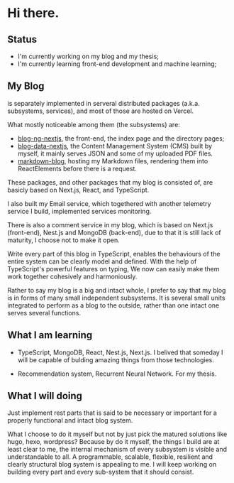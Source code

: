 # Hi there.

## Status

- I'm currently working on my blog and my thesis;
- I'm currently learning front-end development and machine learning;

## My Blog

is separately implemented in serveral distributed packages (a.k.a. subsystems, services), and most of those are hosted on Vercel. 

What mostly noticeable among them (the subsystems) are:

- [blog-ng-nextjs](https://github.com/hsiaofongw/blog-ng-nextjs), the front-end, the index page and the directory pages;
- [blog-data-nextjs](https://github.com/hsiaofongw/blog-data-nextjs), the Content Management System (CMS) built by myself, it mainly serves JSON and some of my uploaded PDF files.
- [markdown-blog](https://github.com/hsiaofongw/markdown-blog), hosting my Markdown files, rendering them into ReactElements before there is a request.

These packages, and other packages that my blog is consisted of, are basicly based on Next.js, React, and TypeScript.

I also built my Email service, which togethered with another telemetry service I build, implemented services monitoring.

There is also a comment service in my blog, which is based on Next.js (front-end), Nest.js and MongoDB (back-end), due to that it is still lack of maturity, I choose not to make it open.

Write every part of this blog in TypeScript, enables the behaviours of the entire system can be clearly model and defined. With the help of TypeScript's powerful features on typing, We now can easily make them work together cohesively and harmoniously.

Rather to say my blog is a big and intact whole, I prefer to say that my blog is in forms of many small independent subsystems. It is several small units integrated to perform as a blog to the outside, rather than one intact one serves several functions.

## What I am learning

- TypeScript, MongoDB, React, Nest.js, Next.js. I belived that someday I will be capable of bulding amazing things from those technologies.

- Recommendation system, Recurrent Neural Network. For my thesis.

## What I will doing

Just implement rest parts that is said to be necessary or important for a properly functional and intact blog system.

What I choose to do it myself but not by just pick the matured solutions like hugo, hexo, wordpress? Because by do it myself, the things I build are at least clear to me, the internal mechanism of every subsystem is visible and understandable to all. A programmable, scalable, flexible, resilient and clearly structural blog system is appealing to me. I will keep working on building every part and every sub-system that it should consist.
